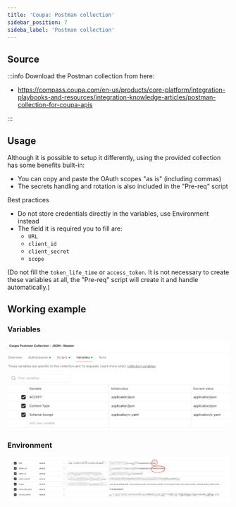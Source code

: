 ```yaml
---
title: 'Coupa: Postman collection'
sidebar_position: 7
sideba_label: 'Postman collection'
---
```


## Source

:::info
Download the Postman collection from here:

-  https://compass.coupa.com/en-us/products/core-platform/integration-playbooks-and-resources/integration-knowledge-articles/postman-collection-for-coupa-apis

:::

## Usage
Although it is possible to setup it differently, using the provided collection has some benefits built-in:

- You can copy and paste the OAuth scopes "as is" (including commas)
- The secrets handling and rotation is also included in the "Pre-req" script

Best practices

- Do not store credentials directly in the variables, use Environment instead
- The field it is required you to fill are:
  - `URL`
  - `client_id`
  - `client_secret`
  - `scope`

(Do not fill the `token_life_time` or `access_token`. It is not necessary to create these variables at all, the "Pre-req" script will create it and handle automatically.)

## Working example

### Variables

![alt text](img/coupa-postman-vars.png)

### Environment

![alt text](img/coupa-postman-env.png)

